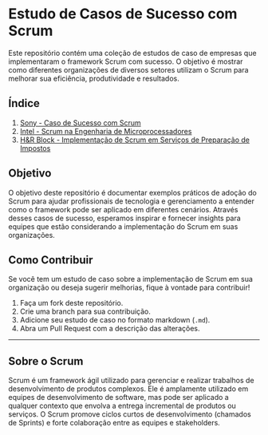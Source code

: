 # Estudo de Casos de Sucesso com Scrum

Este repositório contém uma coleção de estudos de caso de empresas que implementaram o framework Scrum com sucesso. O objetivo é mostrar como diferentes organizações de diversos setores utilizam o Scrum para melhorar sua eficiência, produtividade e resultados.

## Índice

1. [Sony - Caso de Sucesso com Scrum](sony-case-study.md)
2. [Intel - Scrum na Engenharia de Microprocessadores](intel-case-study.md)
3. [H&R Block - Implementação de Scrum em Serviços de Preparação de Impostos](hrblock-case-study.md)

## Objetivo

O objetivo deste repositório é documentar exemplos práticos de adoção do Scrum para ajudar profissionais de tecnologia e gerenciamento a entender como o framework pode ser aplicado em diferentes cenários. Através desses casos de sucesso, esperamos inspirar e fornecer insights para equipes que estão considerando a implementação do Scrum em suas organizações.

## Como Contribuir

Se você tem um estudo de caso sobre a implementação de Scrum em sua organização ou deseja sugerir melhorias, fique à vontade para contribuir!

1. Faça um fork deste repositório.
2. Crie uma branch para sua contribuição.
3. Adicione seu estudo de caso no formato markdown (`.md`).
4. Abra um Pull Request com a descrição das alterações.

---

## Sobre o Scrum

Scrum é um framework ágil utilizado para gerenciar e realizar trabalhos de desenvolvimento de produtos complexos. Ele é amplamente utilizado em equipes de desenvolvimento de software, mas pode ser aplicado a qualquer contexto que envolva a entrega incremental de produtos ou serviços. O Scrum promove ciclos curtos de desenvolvimento (chamados de Sprints) e forte colaboração entre as equipes e stakeholders.


